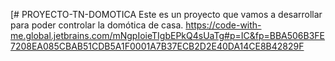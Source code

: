 [# PROYECTO-TN-DOMOTICA
Este es un proyecto que vamos a desarrollar para poder controlar la domótica de casa.
https://code-with-me.global.jetbrains.com/mNgpIoieTIgbEPkQ4sUaTg#p=IC&fp=BBA506B3FE7208EA085CBAB51CDB5A1F0001A7B37ECB2D2E40DA14CE8B42829F
